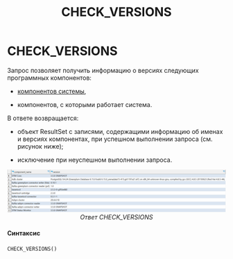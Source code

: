 ﻿---
layout: default
title: CHECK_VERSIONS
nav_order: 7
parent: Запросы SQL+
grand_parent: Справочная информация
has_children: false
has_toc: false
---

CHECK_VERSIONS
==============

Запрос позволяет получить информацию о версиях следующих программных компонентов:

*   [компонентов системы](../../../Обзор_понятий_компонентов_и_связей/Компоненты_системы/Компоненты_системы.md),

*   компонентов, с которыми работает система.

В ответе возвращается:

*   объект ResultSet с записями, содержащими информацию об именах и версиях компонентах, при успешном 
    выполнении запроса (см. рисунок ниже);

*   исключение при неуспешном выполнении запроса.

<center>

![](check_versions.png)
*Ответ CHECK_VERSIONS*

</center>

#### Синтаксис
```sql
CHECK_VERSIONS()
```
